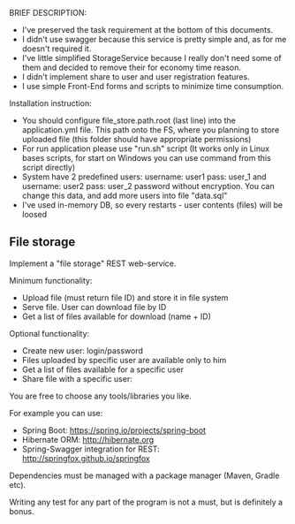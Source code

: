 BRIEF DESCRIPTION:
- I've preserved the task requirement at the bottom of this documents.
- I didn't use swagger because this service is pretty simple and, as for me doesn't required it.
- I've little simplified StorageService because I really don't need some of them and decided to remove their for economy time reason.
- I didn't implement share to user and user registration features.
- I use simple Front-End forms and scripts to minimize time consumption.

Installation instruction:

- You should configure file_store.path.root (last line) into the application.yml file. This path onto the FS, where you planning to store uploaded file (this folder should have appropriate permissions)
- For run application please use "run.sh" script (It works only in Linux bases scripts, for start on Windows you can use command from this script directly)
- System have 2 predefined users:
	username: user1
	pass: user_1
and
	username: user2
	pass: user_2
password without encryption. You can change this data, and add more users into file "data.sql"
- I've used in-memory DB, so every restarts - user contents (files) will be loosed


File storage
------------

Implement a "file storage" REST web-service.

Minimum functionality:
* Upload file (must return file ID) and store it in file system
* Serve file. User can download file by ID
* Get a list of files available for download (name + ID)

Optional functionality:
* Create new user: login/password
* Files uploaded by specific user are available only to him
* Get a list of files available for a specific user
* Share file with a specific user: 

You are free to choose any tools/libraries you like.

For example you can use: 
* Spring Boot: https://spring.io/projects/spring-boot
* Hibernate ORM: http://hibernate.org
* Spring-Swagger integration for REST: http://springfox.github.io/springfox

Dependencies must be managed with a package manager (Maven, Gradle etc).

Writing any test for any part of the program is not a must, 
but is definitely a bonus.

